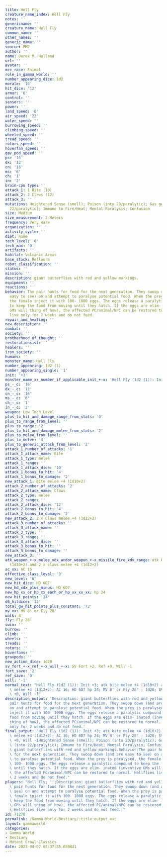 ```yaml
---
title: Hell Fly
creature_name_index: Hell Fly
notes: ''
genericname: ''
creature_name: Hell Fly
common_name: ''
other_names: ''
generic_name: ''
source: MM2
author: ''
name: Derek M. Holland
url: ''
avatar: ''
mcc_race: Animal
role_in_gamma_world: ''
number_appearing_dice: 1d2
morale: '10'
hit_dice: '12'
armor: '6'
control: ''
sensors: ''
power: ''
land_speed: '6'
air_speed: '22'
water_speed: ''
burrowing_speed: ''
climbing_speed: ''
wheeled_speed: ''
tread_speed: ''
rotors_speed: ''
hoverfan_speed: ''
gav_pod_speed: ''
ps: '16'
dx: '12'
cn: '16'
ms: '6'
ch: '1'
in: '2'
brain-cpu type: ''
attack_1: 1 Bite (10)
attack_2: 2 Claws (12)
attack_3: ''
mutations: Heightened Sense (smell); Poison (into 20/paralytic); Gas generation (into
  22/paralytic); Immune to Fire/Heat; Mental Paralysis; Confusion
size: Medium
size_measurement: 2 Meters
frequency: Very Rare
organization: ''
activity_cycle: ''
diet: None
tech_level: '0'
tech_max: '0'
artifacts: ''
habitat: Volcanic Areas
base_stock: Hellworm
robot_classification: ''
status: ''
mission: ''
description: giant butterflies with red and yellow markings.
equipment: ''
reactions: ''
behavior: The pair hunts for food for the next generation. They swoop down (and are
  easy to see) on and attempt to paralyse potential food. When the prey is paralysed,
  the female inject it with 100- 1000 eggs. The eggs release a paralytic compound
  to keep the food from moving until they hatch. If the eggs are elim- inated (inventive
  GMs will thing of how), the affected PC/animal/NPC can be restored to normal. Hellflies
  live only for 2 weeks and do not feed.
repair_and_healing: ''
new_description: ''
combat: ''
society: ''
brotherhood_of_thought: ''
restorationsist: ''
healers: ''
iron_society: ''
humans: ''
monster_name: Hell Fly
number_appearing: 1d2 (1)
number_appearing_single: '1'
init: '+3'
monster_name_xx_number_if_applicable_init_+-x: 'Hell Fly (1d2 (1)): Init +3'
ps_-_c: '16'
dx_-_c: '12'
cn_-_c: '16'
ms_-_c: '6'
ch_-_c: '1'
in_-_c: '2'
weapon: Low Tech Level
plus_to_hit_and_damage_range_from_stats: '0'
plus_to_range_from_level: ''
plus_to_range: '2'
plus_to_hit_and_damage_melee_from_stats: '2'
plus_to_melee_from_level: ''
plus_to_melee: '4'
plus_to_generic_attack_from_level: '2'
attack_1_number_of_attacks: '1'
attack_1_attack_name: Bite
attack_1_type: melee
attack_1_range: ''
attack_1_attack_dice: '10'
attack_1_bonus_to_hit: '4'
attack_1_bonus_to_damage: '2'
new_attack_1: Bite melee +4 (1d10+2)
attack_2_number_of_attacks: '2'
attack_2_attack_name: Claws
attack_2_type: melee
attack_2_range: ''
attack_2_attack_dice: '12'
attack_2_bonus_to_hit: '4'
attack_2_bonus_to_damage: '2'
new_attack_2: 2 x Claws melee +4 (1d12+2)
attack_3_number_of_attacks: ''
attack_3_attack_name: ''
attack_3_type: ''
attack_3_range: ''
attack_3_attack_dice: ''
attack_3_bonus_to_hit: ''
attack_3_bonus_to_damage: ''
new_attack_3: ''
atk_weapon_+-x_melee_xdx_andor_weapon_+-x_missile_fire_xdx_range: atk bite melee +4
  (1d10+2) and 2 x claws melee +4 (1d12+2)
ac_xx: AC 16
effective_class_level: '3'
new_level: '6'
new_hit_dice: HD 6D7
new_hd_xdx_plus_minus: HD 6D7
new_hp_xx_or_hp_xx_each_or_hp_xx_xx_xx: hp 24
new_hit_points: '24'
d6_hitdice: '12'
total_gw_hit_points_plus_constant: '72'
mv_xx: MV 8' or Fly 28'
walk: 8'
fly: Fly 28'
swim: ''
burrow: ''
climb: ''
wheels: ''
treads: ''
rotors: ''
hoverfans: ''
gravpods: ''
new_action_dice: 1d20
sv_fort_+-x_ref_+-x_will_+-x: SV Fort +2, Ref +0, Will -1
fort_save: '2'
ref_save: '0'
will: '-1'
normal_text: "Hell Fly (1d2 (1)): Init +3; atk bite melee +4 (1d10+2) and 2 x claws\
  \ melee +4 (1d12+2); AC 16; HD 6D7 hp 24; MV 8' or Fly 28' ; 1d20; SV Fort +2, Ref\
  \ +0, Will -1"
description_output: 'Description: giant butterflies with red and yellow markings.Behavior:The
  pair hunts for food for the next generation. They swoop down (and are easy to see)
  on and attempt to paralyse potential food. When the prey is paralysed, the female
  inject it with 100- 1000 eggs. The eggs release a paralytic compound to keep the
  food from moving until they hatch. If the eggs are elim- inated (inventive GMs will
  thing of how), the affected PC/animal/NPC can be restored to normal. Hellflies live
  only for 2 weeks and do not feed.'
final_output: "Hell Fly (1d2 (1)): Init +3; atk bite melee +4 (1d10+2) and 2 x claws\
  \ melee +4 (1d12+2); AC 16; HD 6D7 hp 24; MV 8' or Fly 28' ; 1d20; SV Fort +2, Ref\
  \ +0, Will -1Heightened Sense (smell); Poison (into 20/paralytic); Gas generation\
  \ (into 22/paralytic); Immune to Fire/Heat; Mental Paralysis; ConfusionDescription:\
  \ giant butterflies with red and yellow markings.Behavior:The pair hunts for food\
  \ for the next generation. They swoop down (and are easy to see) on and attempt\
  \ to paralyse potential food. When the prey is paralysed, the female inject it with\
  \ 100- 1000 eggs. The eggs release a paralytic compound to keep the food from moving\
  \ until they hatch. If the eggs are elim- inated (inventive GMs will thing of how),\
  \ the affected PC/animal/NPC can be restored to normal. Hellflies live only for\
  \ 2 weeks and do not feed."
players: "Hell Fly; '';Description: giant butterflies with red and yellow markings.Behavior:The\
  \ pair hunts for food for the next generation. They swoop down (and are easy to\
  \ see) on and attempt to paralyse potential food. When the prey is paralysed, the\
  \ female inject it with 100- 1000 eggs. The eggs release a paralytic compound to\
  \ keep the food from moving until they hatch. If the eggs are elim- inated (inventive\
  \ GMs will thing of how), the affected PC/animal/NPC can be restored to normal.\
  \ Hellflies live only for 2 weeks and do not feed.|"
id: 71278
permalink: /Gamma-World-Bestiary/:title:output_ext
layout: gammaworld
categories:
- Gamma World
- Bestiary
- Mutant Crawl Classics
date: 2023-04-07 08:37:35.650441
---
```

